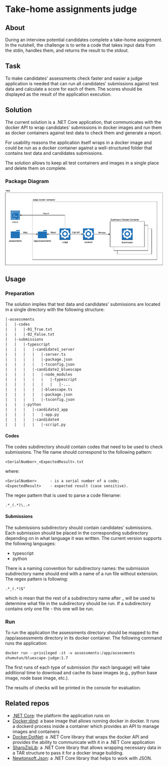 # Take-home assignments judge

## About
During an interview potential candidates complete a take-home assignment. 
In the nutshell, the challenge is to write a code that takes input data from the stdin, handles them, and returns the result to the stdout.

## Task
To make candidates' assessments check faster and easier a judge application is needed that can run all candidates' submissions against test data and calculate a score for each of them. The scores should be displayed as the result of the application execution.

## Solution
The current solution is a .NET Core application, that communicates with the docker API to wrap candidates' submissions in docker images and run them as docker containers against test data to check them and generate a report.

For usability reasons the application itself wraps in a docker image and could be run as a docker container against a well-structured folder that contains test data and candidates submissions. 

The solution allows to keep all test containers and images in a single place and delete them on complete.

### Package Diagram

![Package Diagram](.github/blobs/JudgePackageDiagram.png)

## Usage
### Preparation
The solution implies that test data and candidates' submissions are located in a single directory with the following structure:

```console
|-assessments
│   |-codes
|   |   |-01_True.txt
|   |   |-02_False.txt
|   |-submissions
|   |   |-typescript
|   |   |   |-candidate1_server
|   |   |   |	|-server.ts
|   |   |   |	|-package.json
|   |   |   |	|-tsconfig.json
|   |   |   |-candidate2_bluescape
|   |   |   |	|-node_modules
|   |   |   |	|	|-typescript
|   |   |   |	|	|	|-...
|   |   |   |	|-bluescape.ts
|   |   |   |	|-package.json
|   |   |   |	|-tsconfig.json
|   |   |-python
|   |   |   |-candidate3_app
|   |   |   |	|-app.py
|   |   |   |-candidate4
|   |   |   |	|-script.py
```

#### Codes

The codes subdirectory should contain codes that need to be used to check submissions. The file name should correspond to the following pattern: 
```console
<SerialNumber>_<ExpectedResult>.txt 
```

where:
```console
<SerialNumber>      - is a serial number of a code;
<ExpectedResult>    - expected result (case sensitive).
```

The regex pattern that is used to parse a code filename: 
```console
.*_(.*)\..+
```

#### Submissions
The submissions subdirectory should contain candidates' submissions. Each submission should be placed in the corresponding subdirectory depending on in what language it was written.
The current version supports the following languages:
* typescript
* python

There is a naming convention for subdirectory names: the submission subdirectory name should end with a name of a run file without extension. The regex pattern is following:
```console
.*_(.*)$"
```
which is mean that the rest of a subdirectory name after _ will be used to determine what file in the subdirectory should be run. If a subdirectory contains only one file - this one will be run. 

### Run
To run the application the assessments directory should be mapped to the /app/assessments directory in its docker container. The following command runs the application:

```console
docker run --privileged -it -v assessments:/app/assesments shumutun/bluescape-judge:1.7
```
The first runs of each type of submission (for each language) will take additional time to download and cache its base images (e.g., python base image, node base image, etc.).

The results of checks will be printed in the console for evaluation. 

## Related repos
* [.NET Core](https://github.com/dotnet/core/): the platform the application runs on
* [Docker:dind](https://github.com/docker): a base image that allows running docker in docker. It runs a dockerd process inside a container which provides an API to manage images and containers
* [Docker.DotNet](https://github.com/dotnet/Docker.DotNet): a .NET Core library that wraps the docker API and provides the ability to communicate with it in a .NET Core application
* [SharpZipLib](https://github.com/icsharpcode/SharpZipLib): a .NET Core library that allows wrapping necessary data in a TAR structure to pass it for a docker image building. 
* [Newtonsoft.Json](https://www.newtonsoft.com/json): a .NET Core library that helps to work with JSON.
